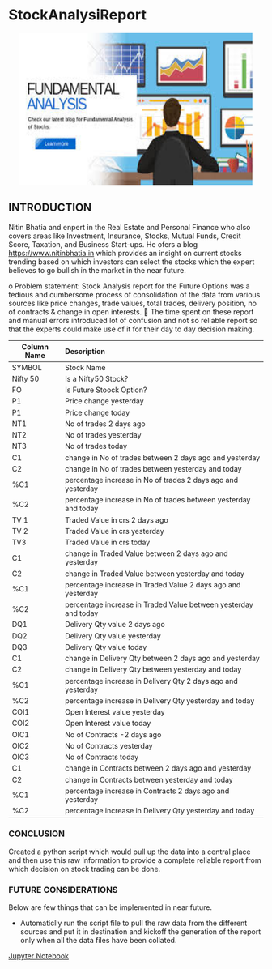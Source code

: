 # StockAnalysiReport
<p align="center">
  <img width="460" height="300" src="images/images.jpg">
</p>

## INTRODUCTION
Nitin Bhatia and enpert in the Real Estate and Personal Finance who also covers areas like Investment, Insurance, Stocks, Mutual Funds, Credit Score, Taxation, and Business Start-ups. He ofers a blog https://www.nitinbhatia.in which provides an insight on current stocks trending based on which investors can select the stocks which the expert believes to go bullish in the market in the near future.

o	Problem statement: Stock Analysis report for the Future Options was a tedious and cumbersome process of consolidation of the data 
from various sources like price changes, trade values, total trades, delivery position, no of contracts & change in open interests.
	The time spent on these report and manual errors introduced lot of confusion and not so reliable report so that the experts 
could make use of it for their day to day decision making.


| Column Name         | Description  |
| ------------------- |:-------------|
| SYMBOL              | Stock Name                        |
| Nifty 50            | Is a Nifty50 Stock? |
| FO                  | Is Future Stoock Option?                                          |
| P1                  | Price change yesterday                                        |
| P1                  | Price change today|
| NT1                 | No of trades 2 days ago                                          |
| NT2                 | No of trades yesterday            |
| NT3                 | No of trades today|
| C1                  | change in No of trades between 2 days ago and yesterday |
| C2                  | change in No of trades between yesterday and today|
| %C1                 | percentage increase in No of trades 2 days ago and yesterday|
| %C2                 | percentage increase in No of trades between yesterday and today|
| TV 1                | Traded Value in crs 2 days ago |
| TV 2                | Traded Value in crs yesterday                                         |
| TV3                 | Traded Value in crs today |
| C1                  | change in Traded Value between 2 days ago and yesterday |
| C2                  | change in Traded Value between yesterday and today|
| %C1                 | percentage increase in Traded Value 2 days ago and yesterday|
| %C2                 | percentage increase in Traded Value between yesterday and today|
| DQ1                 | Delivery Qty value 2 days ago|
| DQ2                 | Delivery Qty value yesterday |
| DQ3                 | Delivery Qty value today |
| C1                  | change in Delivery Qty between 2 days ago and yesterday|
| C2                  | change in Delivery Qty between yesterday and today|
| %C1                 | percentage increase in Delivery Qty 2 days ago and yesterday|
| %C2                 | percentage increase in Delivery Qty yesterday and today|
| COI1                | Open Interest value yesterday|
| COI2                | Open Interest value today|
| OIC1                | No of Contracts -2 days ago|
| OIC2                | No of Contracts  yesterday|
| OIC3                | No of Contracts today|
| C1                  | change in Contracts between 2 days ago and yesterday|
| C2                  | change in Contracts  between yesterday and today|
| %C1                 | percentage increase in Contracts 2 days ago and yesterday|
| %C2                 | percentage increase in Delivery Qty yesterday and today           |


### CONCLUSION

Created a python script which would pull up the data into a central place and then use this raw information to provide a 
complete reliable report from which decision on stock trading can be done.

### FUTURE CONSIDERATIONS
Below are few things that can be implemented in near future.

  - Automaticlly run the script file to pull the raw data from the different sources and put it in destination and kickoff the generation of the report only when all the data files have been collated.

  
[Jupyter Notebook](.StockAnalysiReport/Stock-Analysis_Report.ipynb)
